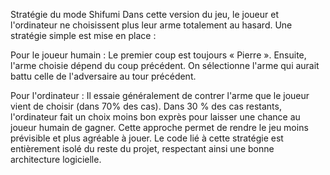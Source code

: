 Stratégie du mode Shifumi
Dans cette version du jeu, le joueur et l'ordinateur ne choisissent plus leur arme totalement au hasard. Une stratégie simple est mise en place :

Pour le joueur humain :
Le premier coup est toujours « Pierre ».
Ensuite, l'arme choisie dépend du coup précédent. On sélectionne l'arme qui aurait battu celle de l'adversaire au tour précédent.

Pour l'ordinateur :
Il essaie généralement de contrer l'arme que le joueur vient de choisir (dans 70% des cas).
Dans 30 % des cas restants, l'ordinateur fait un choix moins bon exprès pour laisser une chance au joueur humain de gagner.
Cette approche permet de rendre le jeu moins prévisible et plus agréable à jouer.
Le code lié à cette stratégie est entièrement isolé du reste du projet, respectant ainsi une bonne architecture logicielle.
